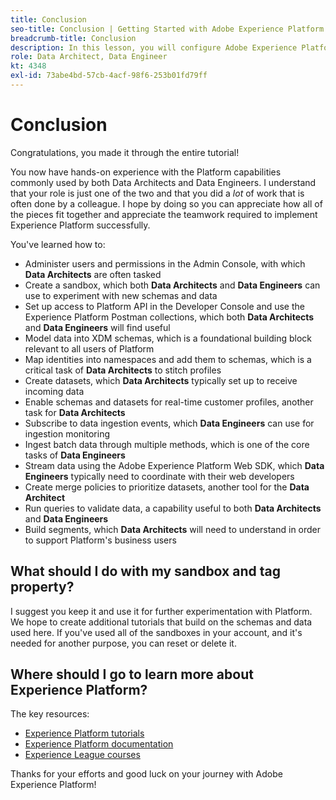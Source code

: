 ```yaml
---
title: Conclusion
seo-title: Conclusion | Getting Started with Adobe Experience Platform for Data Architects and Data Engineers
breadcrumb-title: Conclusion
description: In this lesson, you will configure Adobe Experience Platform user permissions using Adobe's Admin Console. 
role: Data Architect, Data Engineer
kt: 4348
exl-id: 73abe4bd-57cb-4acf-98f6-253b01fd79ff
---
```

# Conclusion

<!--5min-->

Congratulations, you made it through the entire tutorial!

You now have hands-on experience with the Platform capabilities commonly used by both Data Architects and Data Engineers. I understand that your role is just one of the two and that you did a _lot_ of work that is often done by a colleague. I hope by doing so you can appreciate how all of the pieces fit together and appreciate the teamwork required to implement Experience Platform successfully.

You've learned how to:

* Administer users and permissions in the Admin Console, with which **Data Architects** are often tasked
* Create a sandbox, which both **Data Architects** and **Data Engineers** can use to experiment with new schemas and data
* Set up access to Platform API in the Developer Console and use the Experience Platform Postman collections, which both **Data Architects** and **Data Engineers** will find useful
* Model data into XDM schemas, which is a foundational building block relevant to all users of Platform
* Map identities into namespaces and add them to schemas, which is a critical task of **Data Architects** to stitch profiles
* Create datasets, which **Data Architects** typically set up to receive incoming data
* Enable schemas and datasets for real-time customer profiles, another task for **Data Architects**
* Subscribe to data ingestion events, which **Data Engineers** can use for ingestion monitoring
* Ingest batch data through multiple methods, which is one of the core tasks of **Data Engineers**
* Stream data using the Adobe Experience Platform Web SDK, which **Data Engineers** typically need to coordinate with their web developers
* Create merge policies to prioritize datasets, another tool for the **Data Architect**
* Run queries to validate data, a capability useful to both **Data Architects** and **Data Engineers**
* Build segments, which **Data Architects** will need to understand in order to support Platform's business users



## What should I do with my sandbox and tag property?

I suggest you keep it and use it for further experimentation with Platform. We hope to create additional tutorials that build on the schemas and data used here. If you've used all of the sandboxes in your account, and it's needed for another purpose, you can reset or delete it.

## Where should I go to learn more about Experience Platform?

The key resources:

* [Experience Platform tutorials](https://experienceleague.adobe.com/docs/platform-learn/comprehensive-technical-tutorial/overview.html)
* [Experience Platform documentation](https://experienceleague.adobe.com/docs/experience-platform/landing/home.html)
* [Experience League courses](https://experienceleague.adobe.com/#dashboard/learning)

Thanks for your efforts and good luck on your journey with Adobe Experience Platform!
